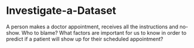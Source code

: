 # Investigate-a-Dataset
A person makes a doctor appointment, receives all the instructions and no-show. Who to blame? What factors are important for us to know in order to predict if a patient will show up for their scheduled appointment?
